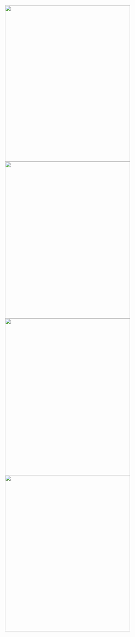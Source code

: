 <img src="https://ibb.co/NWtQmKX" width="400" height="500">
<img src="https://ibb.co/PDjBPsg" width="400" height="500">
<img src="https://ibb.co/w6Z5g71" width="400" height="500">
<img src="https://i.ibb.co/9w7szQW/Simulator-Screenshot-i-Phone-11-2024-06-10-at-00-24-46.png" width="400" height="500">
